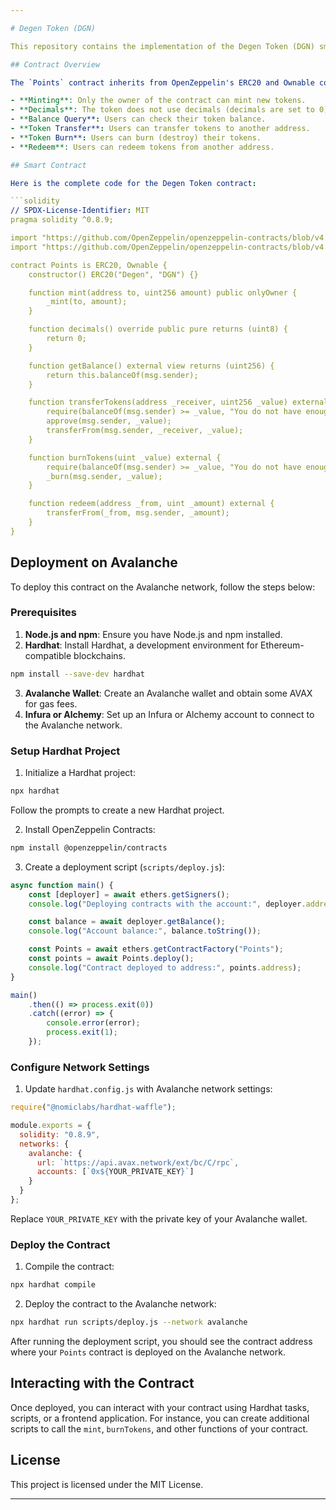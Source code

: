 ```yaml
---

# Degen Token (DGN)

This repository contains the implementation of the Degen Token (DGN) smart contract, a simple ERC20 token with additional functionalities for minting, burning, and transferring tokens. The contract is designed to be deployed on the Avalanche network.

## Contract Overview

The `Points` contract inherits from OpenZeppelin's ERC20 and Ownable contracts. The key features of the contract include:

- **Minting**: Only the owner of the contract can mint new tokens.
- **Decimals**: The token does not use decimals (decimals are set to 0).
- **Balance Query**: Users can check their token balance.
- **Token Transfer**: Users can transfer tokens to another address.
- **Token Burn**: Users can burn (destroy) their tokens.
- **Redeem**: Users can redeem tokens from another address.

## Smart Contract

Here is the complete code for the Degen Token contract:

```solidity
// SPDX-License-Identifier: MIT
pragma solidity ^0.8.9;

import "https://github.com/OpenZeppelin/openzeppelin-contracts/blob/v4.3.0/contracts/token/ERC20/ERC20.sol";
import "https://github.com/OpenZeppelin/openzeppelin-contracts/blob/v4.3.0/contracts/access/Ownable.sol";

contract Points is ERC20, Ownable {
    constructor() ERC20("Degen", "DGN") {}

    function mint(address to, uint256 amount) public onlyOwner {
        _mint(to, amount);
    }

    function decimals() override public pure returns (uint8) {
        return 0;
    }

    function getBalance() external view returns (uint256) {
        return this.balanceOf(msg.sender);
    }

    function transferTokens(address _receiver, uint256 _value) external {
        require(balanceOf(msg.sender) >= _value, "You do not have enough Degen Tokens");
        approve(msg.sender, _value);
        transferFrom(msg.sender, _receiver, _value);
    }

    function burnTokens(uint _value) external {
        require(balanceOf(msg.sender) >= _value, "You do not have enough Degen tokens");
        _burn(msg.sender, _value);
    }

    function redeem(address _from, uint _amount) external {
        transferFrom(_from, msg.sender, _amount);
    }
}
```

## Deployment on Avalanche

To deploy this contract on the Avalanche network, follow the steps below:

### Prerequisites

1. **Node.js and npm**: Ensure you have Node.js and npm installed.
2. **Hardhat**: Install Hardhat, a development environment for Ethereum-compatible blockchains.

```bash
npm install --save-dev hardhat
```

3. **Avalanche Wallet**: Create an Avalanche wallet and obtain some AVAX for gas fees.
4. **Infura or Alchemy**: Set up an Infura or Alchemy account to connect to the Avalanche network.

### Setup Hardhat Project

1. Initialize a Hardhat project:

```bash
npx hardhat
```

Follow the prompts to create a new Hardhat project.

2. Install OpenZeppelin Contracts:

```bash
npm install @openzeppelin/contracts
```

3. Create a deployment script (`scripts/deploy.js`):

```javascript
async function main() {
    const [deployer] = await ethers.getSigners();
    console.log("Deploying contracts with the account:", deployer.address);

    const balance = await deployer.getBalance();
    console.log("Account balance:", balance.toString());

    const Points = await ethers.getContractFactory("Points");
    const points = await Points.deploy();
    console.log("Contract deployed to address:", points.address);
}

main()
    .then(() => process.exit(0))
    .catch((error) => {
        console.error(error);
        process.exit(1);
    });
```

### Configure Network Settings

1. Update `hardhat.config.js` with Avalanche network settings:

```javascript
require("@nomiclabs/hardhat-waffle");

module.exports = {
  solidity: "0.8.9",
  networks: {
    avalanche: {
      url: `https://api.avax.network/ext/bc/C/rpc`,
      accounts: [`0x${YOUR_PRIVATE_KEY}`]
    }
  }
};
```

Replace `YOUR_PRIVATE_KEY` with the private key of your Avalanche wallet.

### Deploy the Contract

1. Compile the contract:

```bash
npx hardhat compile
```

2. Deploy the contract to the Avalanche network:

```bash
npx hardhat run scripts/deploy.js --network avalanche
```

After running the deployment script, you should see the contract address where your `Points` contract is deployed on the Avalanche network.

## Interacting with the Contract

Once deployed, you can interact with your contract using Hardhat tasks, scripts, or a frontend application. For instance, you can create additional scripts to call the `mint`, `burnTokens`, and other functions of your contract.

## License

This project is licensed under the MIT License.

---
```

